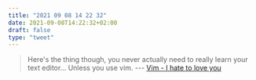 ```yaml
---
title: "2021 09 08 14 22 32"
date: 2021-09-08T14:22:32+02:00
draft: false
type: "tweet"
---
```

> Here's the thing though, you never actually need to really learn your text editor... Unless you use vim. --- [Vim - I hate to love you](https://unixsheikh.com/articles/vim-i-hate-to-love-you.html)
